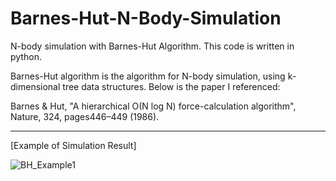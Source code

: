 # Barnes-Hut-N-Body-Simulation
N-body simulation with Barnes-Hut Algorithm. This code is written in python.

Barnes-Hut algorithm is the algorithm for N-body simulation, using k-dimensional tree data structures.
Below is the paper I referenced:

Barnes & Hut, "A hierarchical O(N log N) force-calculation algorithm", Nature, 324, pages446–449 (1986).


--------------------

[Example of Simulation Result]

![BH_Example1](https://github.com/user-attachments/assets/352784be-9961-44d9-a91a-fad1b7d4cee4)
